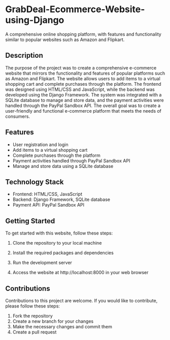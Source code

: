 # GrabDeal-Ecommerce-Website-using-Django

A comprehensive online shopping platform, with features and functionality similar to popular websites such as Amazon and Flipkart.

## Description

The purpose of the project was to create a comprehensive e-commerce website that mirrors the functionality and features of popular platforms such as Amazon and Flipkart. The website allows users to add items to a virtual shopping cart and complete purchases through the platform. The frontend was designed using HTML/CSS and JavaScript, while the backend was developed using the Django Framework. The system was integrated with a SQLite database to manage and store data, and the payment activities were handled through the PayPal Sandbox API. The overall goal was to create a user-friendly and functional e-commerce platform that meets the needs of consumers.

## Features

- User registration and login
- Add items to a virtual shopping cart
- Complete purchases through the platform
- Payment activities handled through PayPal Sandbox API
- Manage and store data using a SQLite database

## Technology Stack

- Frontend: HTML/CSS, JavaScript
- Backend: Django Framework, SQLite database
- Payment API: PayPal Sandbox API

## Getting Started

To get started with this website, follow these steps:

1. Clone the repository to your local machine

2. Install the required packages and dependencies

3. Run the development server


4. Access the website at http://localhost:8000 in your web browser

## Contributions

Contributions to this project are welcome. If you would like to contribute, please follow these steps:

1. Fork the repository
2. Create a new branch for your changes
3. Make the necessary changes and commit them
4. Create a pull request




